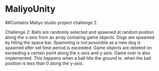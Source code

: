 # MaliyoUnity
##Contains Maliyo studio project challenge 2.


Challenge 2:
Balls are randomly selected and spawned at random postion along the x-axis from an array containig game objects.
Dogs are spawned by hiting the space bar. Spamming is not possinble as a new dog is spawned after set time period is exceeded.
Game objects are deleted on exceeding a certain point along the x-axis and y-axis.
Game over is also implemented. This happens when a ball hits the ground ie. when the ball position is less than 0 along the y-axis.

